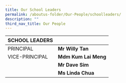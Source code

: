 ```yaml
---
title: Our School Leaders
permalink: /aboutus-folder/Our-People/schoolleaders/
description: ""
third_nav_title: Our People
---
```

| **SCHOOL LEADERS** |  |
| --- | --- |
| PRINCIPAL | **Mr Willy Tan** |
| VICE-PRINCIPAL | **Mdm Kum Lai Meng** |
|  | **Mr Dave Sim** |
|  | **Ms Linda Chua** |